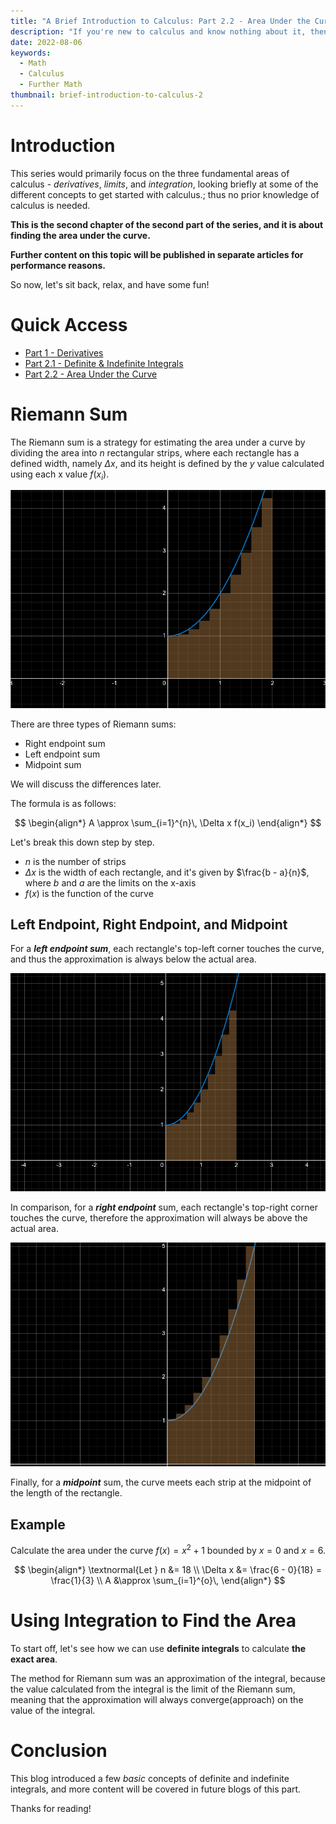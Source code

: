 ```yaml
---
title: "A Brief Introduction to Calculus: Part 2.2 - Area Under the Curve"
description: "If you're new to calculus and know nothing about it, then this blog is aimed to get a gist of it for you, but not to turn you into a master of calculus."
date: 2022-08-06
keywords:
  - Math
  - Calculus
  - Further Math
thumbnail: brief-introduction-to-calculus-2
---
```


# Introduction

This series would primarily focus on the three fundamental areas of calculus - _derivatives_, _limits_, and _integration_, looking briefly at some of the different concepts to get started with calculus.; thus no prior knowledge of calculus is needed.

**This is the second chapter of the second part of the series, and it is about finding the area under the curve.**

**Further content on this topic will be published in separate articles for performance reasons.**

So now, let's sit back, relax, and have some fun!

# Quick Access

- [Part 1 - Derivatives](/blog/math/brief-introduction-to-calculus-1)
- [Part 2.1 - Definite & Indefinite Integrals](/blog/math/brief-introduction-to-calculus-2.1)
- [Part 2.2 - Area Under the Curve](/blog/math/brief-introduction-to-calculus-2.2)

# Riemann Sum

The Riemann sum is a strategy for estimating the area under a curve by dividing the area into $n$ rectangular strips, where each rectangle has a defined width, namely $\Delta x$, and its height is defined by the $y$ value calculated using each x value $f(x_i)$.

![](https://raw.githubusercontent.com/timthedev07/my-website/dev/assets/riemann-strips.png)

There are three types of Riemann sums:

- Right endpoint sum
- Left endpoint sum
- Midpoint sum

We will discuss the differences later.

The formula is as follows:

$$
\begin{align*}
A \approx \sum_{i=1}^{n}\, \Delta x f(x_i)
\end{align*}
$$

Let's break this down step by step.

- $n$ is the number of strips
- $\Delta x$ is the width of each rectangle, and it's given by $\frac{b - a}{n}$, where $b$ and $a$ are the limits on the x-axis
- $f(x)$ is the function of the curve

## Left Endpoint, Right Endpoint, and Midpoint

For a **_left endpoint sum_**, each rectangle's top-left corner touches the curve, and thus the approximation is always below the actual area.

![](https://raw.githubusercontent.com/timthedev07/my-website/dev/assets/left-endpoint.png)

In comparison, for a **_right endpoint_** sum, each rectangle's top-right corner touches the curve, therefore the approximation will always be above the actual area.

![](https://raw.githubusercontent.com/timthedev07/my-website/dev/assets/right-endpoint.png)

Finally, for a **_midpoint_** sum, the curve meets each strip at the midpoint of the length of the rectangle.

## Example

Calculate the area under the curve $f(x)=x^{2} + 1$ bounded by $x = 0$ and $x = 6$.

$$
\begin{align*}
\textnormal{Let } n &= 18 \\
\Delta x &= \frac{6 - 0}{18} = \frac{1}{3} \\
A &\approx \sum_{i=1}^{o}\,
\end{align*}
$$

# Using Integration to Find the Area

To start off, let's see how we can use **definite integrals** to calculate **the exact area**.

The method for Riemann sum was an approximation of the integral, because the value calculated from the integral is the limit of the Riemann sum, meaning that the approximation will always converge(approach) on the value of the integral.

# Conclusion

This blog introduced a few _basic_ concepts of definite and indefinite integrals, and more content will be covered in future blogs of this part.

Thanks for reading!
